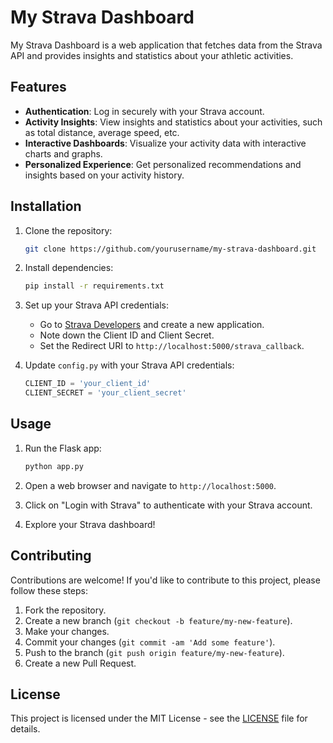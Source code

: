 # My Strava Dashboard

My Strava Dashboard is a web application that fetches data from the Strava API and provides insights and statistics about your athletic activities.

## Features

- **Authentication**: Log in securely with your Strava account.
- **Activity Insights**: View insights and statistics about your activities, such as total distance, average speed, etc.
- **Interactive Dashboards**: Visualize your activity data with interactive charts and graphs.
- **Personalized Experience**: Get personalized recommendations and insights based on your activity history.

## Installation

1. Clone the repository:

    ```bash
    git clone https://github.com/yourusername/my-strava-dashboard.git
    ```

2. Install dependencies:

    ```bash
    pip install -r requirements.txt
    ```

3. Set up your Strava API credentials:

    - Go to [Strava Developers](https://www.strava.com/settings/api) and create a new application.
    - Note down the Client ID and Client Secret.
    - Set the Redirect URI to `http://localhost:5000/strava_callback`.

4. Update `config.py` with your Strava API credentials:

    ```python
    CLIENT_ID = 'your_client_id'
    CLIENT_SECRET = 'your_client_secret'
    ```

## Usage

1. Run the Flask app:

    ```bash
    python app.py
    ```

2. Open a web browser and navigate to `http://localhost:5000`.
3. Click on "Login with Strava" to authenticate with your Strava account.
4. Explore your Strava dashboard!

## Contributing

Contributions are welcome! If you'd like to contribute to this project, please follow these steps:

1. Fork the repository.
2. Create a new branch (`git checkout -b feature/my-new-feature`).
3. Make your changes.
4. Commit your changes (`git commit -am 'Add some feature'`).
5. Push to the branch (`git push origin feature/my-new-feature`).
6. Create a new Pull Request.

## License

This project is licensed under the MIT License - see the [LICENSE](LICENSE) file for details.

